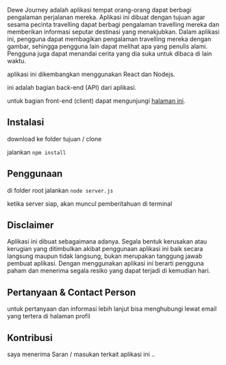 Dewe Journey adalah aplikasi tempat orang-orang dapat berbagi pengalaman perjalanan mereka. Aplikasi ini dibuat dengan tujuan agar sesama pecinta travelling dapat berbagi pengalaman travelling mereka dan memberikan informasi seputar destinasi yang menakjubkan. Dalam aplikasi ini, pengguna dapat membagikan pengalaman travelling mereka dengan gambar, sehingga pengguna lain dapat melihat apa yang penulis alami. Pengguna juga dapat menandai cerita yang dia suka untuk dibaca di lain waktu. 

aplikasi ini dikembangkan menggunakan React dan Nodejs.

ini adalah bagian back-end (API) dari aplikasi.

untuk bagian front-end (client) dapat mengunjungi [halaman ini](https://github.com/freddy-ajaxp/DW17XYJUB_dewe_journey).


## Instalasi
download ke folder tujuan / clone

jalankan `npm install`

## Penggunaan
di folder root jalankan `node server.js`

ketika server siap, akan muncul pemberitahuan di terminal

## Disclaimer
Aplikasi ini dibuat sebagaimana adanya. Segala bentuk kerusakan atau kerugian yang ditimbulkan akibat penggunaan aplikasi ini baik secara langsung maupun tidak langsung, bukan merupakan tanggung jawab pembuat aplikasi. Dengan menggunakan aplikasi ini berarti pengguna paham dan menerima segala resiko yang dapat terjadi di kemudian hari.

## Pertanyaan & Contact Person
untuk pertanyaan dan informasi lebih lanjut bisa menghubungi lewat email yang tertera di halaman profil

## Kontribusi
saya menerima Saran / masukan terkait aplikasi ini ..
